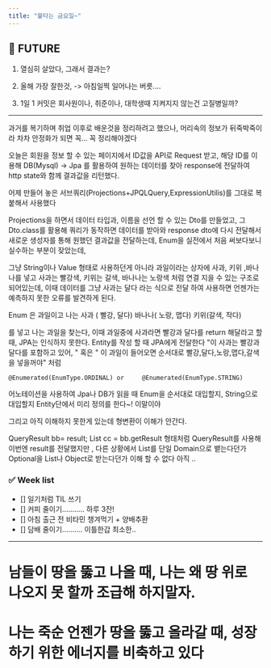 ```yaml
---
title: "불타는 금요일~"
---
```


## 📌 FUTURE

1. 열심히 살았다, 그래서 결과는?

2. 올해 가장 잘한것,
-> 아침일찍 일어나는 버릇....

3. 1일 1 커밋은 회사원이나, 취준이나, 대학생때 지켜지지 않는건 고질병일까?

---

과거를 복기하며 취업 이후로 배운것을 정리하려고 했으나, 머리속의 정보가 뒤죽박죽이라 차차 안정화가 되면 꼭... 꼭 정리해야겠다

오늘은 회원을 정보 할 수 있는 페이지에서 ID값을 API로 Request 받고, 해당 ID를 이용해 DB(Mysql) -> Jpa 를 활용하여 원하는 데이터를 찾아 response에 전달하여 http state와 함께 결과값을 리턴했다.

어제 만들어 놓은 서브쿼리(Projections+JPQLQuery,ExpressionUtilis)를 그대로 복붙해서 사용했다

Projections을 하면서 데이터 타입과, 이름을 선언 할 수 있는 Dto를 만들었고, 그 Dto.class를 활용해 쿼리가 동작하면 데이터를 받아와 response dto에 다시 전달해서 새로운 생성자를 통해 원했던 결과값을 전달하는데, Enum을 실전에서 처음 써보다보니 실수하는 부분이 잦았는데,

그냥 String이나 Value 형태로 사용하던게 아니라 과일이라는 상자에 사과, 키위 ,바나나를 넣고 사과는 빨강색, 키위는 갈색, 바나나는 노랑색 처럼 연결 지을 수 있는 구조로 되어있는데,
이때 데이터를 그냥 사과는 달다 라는 식으로 전달 하여 사용하면 언젠가는 예측하지 못한 오류를 발견하게 된다.

Enum 은 과일이고 나는 사과 ( 빨강, 달다)
                     바나나( 노랑, 맵다)
                     키위(갈색, 작다)
        
를 넣고 나는 과일을 찾는다, 이때 과일중에 사과라면 빨강과 달다를 return 해달라고 할 때, JPA는 인식하지 못한다.
Entity를 작성 할 때 JPA에게 전달한다 "이 사과는 빨강과 달다를 포함하고 있어, " 혹은 " 이 과일이 들어오면 순서대로 빨강,달다,노랑,맵다,갈색 을 넣을꺼야"
처럼 

```
@Enumerated(EnumType.ORDINAL) or     @Enumerated(EnumType.STRING)
```
어노테이션을 사용하여 Jpa나 DB가 읽을 때 Enum을 순서대로 대입할지, String으로 대입할지 Entity단에서 미리 정의를 한다~! 이말이야

그리고 아직 이해하지 못한게 있는데 형변환이 이해가 안간다.

QueryResult<a> bb= result;
List<a> cc = bb.getResult 
형태처럼 QueryResult를 사용해 이번엔 result를 전달했지만 , 다른 상황에서 List를 단일 Domain으로 뱉는다던가 Optional을 List나 Object로 받는다던가 이해 할 수 없다 아직 ..




### ✅ Week list
- [] 일기처럼 TIL 쓰기
- [] 커피 줄이기........... 하루 3잔!
- [] 아침 출근 전 비타민 챙겨먹기 + 양배추환
- [] 담배 줄이기.......... 이틀한갑 최소한..


---

#   남들이 땅을 뚫고 나올 때, 나는 왜 땅 위로 나오지 못 할까 조급해 하지말자.
#   나는 죽순 언젠가 땅을 뚫고 올라갈 때, 성장하기 위한 에너지를 비축하고 있다
